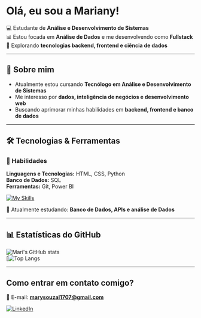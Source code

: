 # Olá, eu sou a Mariany!  

💻 Estudante de **Análise e Desenvolvimento de Sistemas**  
📊 Estou focada em **Análise de Dados** e me desenvolvendo como **Fullstack**  
🚀 Explorando **tecnologias backend, frontend e ciência de dados**  

---

## 🌟 Sobre mim  
- Atualmente estou cursando **Tecnólogo em Análise e Desenvolvimento de Sistemas**  
- Me interesso por **dados, inteligência de negócios e desenvolvimento web**  
- Buscando aprimorar minhas habilidades em **backend, frontend e banco de dados**  

---

## 🛠️ Tecnologias & Ferramentas  
### 🔹 Habilidades  
 **Linguagens e Tecnologias:** HTML, CSS, Python  
 **Banco de Dados:** SQL  
 **Ferramentas:** Git, Power BI  

[![My Skills](https://skillicons.dev/icons?i=html,css,python,git,sql)](https://skillicons.dev)  

📌 Atualmente estudando: **Banco de Dados, APIs e análise de Dados**  

---

## 📊 Estatísticas do GitHub  
![Mari's GitHub stats](https://github-readme-stats.vercel.app/api?username=MariSouza1&show_icons=true&theme=dracula)  
[![Top Langs](https://github-readme-stats.vercel.app/api/top-langs/?username=MariSouza1&layout=compact&theme=dracula)

---

## Como entrar em contato comigo?  
📧 E-mail: **marysouzal1707@gmail.com**  

[![LinkedIn](https://img.shields.io/badge/LinkedIn-0077B5?style=for-the-badge&logo=linkedin&logoColor=white)](https://www.linkedin.com/in/mariany-souza/)  


